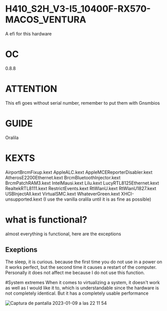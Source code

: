 # H410_S2H_V3-I5_10400F-RX570-MACOS_VENTURA
A efi for this hardware

# OC
0.8.8
# ATTENTION

This efi goes without serial number, remember to put them with Gnsmbios

# GUIDE
Oralila

# KEXTS
AirportBrcmFixup.kext
AppleALC.kext
AppleMCEReporterDisabler.kext
AtherosE2200Ethernet.kext
BrcmBluetoothInjector.kext
BrcmPatchRAM3.kext
IntelMausi.kext
Lilu.kext
LucyRTL8125Ethernet.kext
RealtekRTL8111.kext
RestrictEvents.kext
RtWlanU.kext
RtWlanU1827.kext
USBInjectAll.kext
VirtualSMC.kext
WhateverGreen.kext
XHCI-unsupported.kext
(I use the vanilla oralila until it is as fine as possible)

# what is functional?
almost everything is functional, here are the exceptions

## Exeptions
The sleep, it is curious. because the first time you do not use in a power on it works perfect, but the second time it causes a restart of the computer. Personally it does not affect me because I do not use this function.

#System extremes
When it comes to virtualizing a system, it doesn't work as well as I would like it to, which is understandable since the hardware is not completely identical. But it has a completely usable performance

![Captura de pantalla 2023-01-09 a las 22 11 54](https://user-images.githubusercontent.com/91882217/211588106-43098974-1521-4ffa-b34f-dbe1af809998.png)
